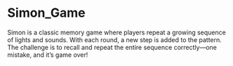 # Simon_Game
Simon is a classic memory game where players repeat a growing sequence of lights and sounds. With each round, a new step is added to the pattern. The challenge is to recall and repeat the entire sequence correctly—one mistake, and it’s game over!
